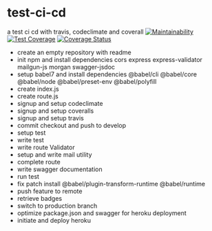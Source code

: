 # test-ci-cd
a test ci cd with travis, codeclimate and coverall
[![Maintainability](https://api.codeclimate.com/v1/badges/f33bcbb69bc9f4bebcef/maintainability)](https://codeclimate.com/github/Itsdenty/test-ci-cd/maintainability)
[![Test Coverage](https://api.codeclimate.com/v1/badges/f33bcbb69bc9f4bebcef/test_coverage)](https://codeclimate.com/github/Itsdenty/test-ci-cd/test_coverage)
[![Coverage Status](https://coveralls.io/repos/github/Itsdenty/test-ci-cd/badge.svg?branch=master)](https://coveralls.io/github/Itsdenty/test-ci-cd?branch=master)
* create an empty repository with readme
* init npm and install dependencies cors express express-validator mailgun-js morgan swagger-jsdoc
* setup babel7 and install dependencies @babel/cli @babel/core @babel/node @babel/preset-env @babel/polyfill
* create index.js
* create route.js
* signup and setup codeclimate
* signup and setup coveralls
* signup and setup travis
* commit checkout and push to develop
* setup test
* write test
* write route Validator
* setup and write mail utility
* complete route
* write swagger documentation
* run test
* fix patch install @babel/plugin-transform-runtime @babel/runtime
* push feature to remote
* retrieve badges
* switch to production branch
* optimize package.json and swagger for heroku deployment
* initiate and deploy heroku